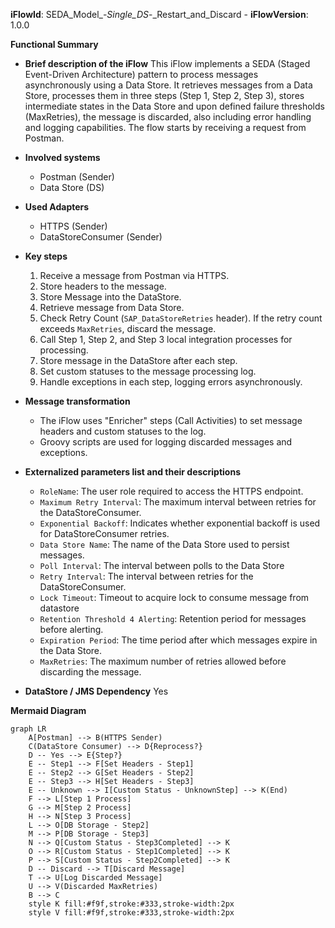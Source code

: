 **iFlowId**: SEDA_Model_-_Single_DS_-_Restart_and_Discard - **iFlowVersion**: 1.0.0

**Functional Summary**

-   **Brief description of the iFlow**
    This iFlow implements a SEDA (Staged Event-Driven Architecture) pattern to process messages asynchronously using a Data Store. It retrieves messages from a Data Store, processes them in three steps (Step 1, Step 2, Step 3), stores intermediate states in the Data Store and upon defined failure thresholds (MaxRetries), the message is discarded, also including error handling and logging capabilities. The flow starts by receiving a request from Postman.

-   **Involved systems**
    -   Postman (Sender)
    -   Data Store (DS)

-   **Used Adapters**
    -   HTTPS (Sender)
    -   DataStoreConsumer (Sender)

-   **Key steps**
    1.  Receive a message from Postman via HTTPS.
    2.  Store headers to the message.
    3.  Store Message into the DataStore.
    4.  Retrieve message from Data Store.
    5.  Check Retry Count (`SAP_DataStoreRetries` header). If the retry count exceeds `MaxRetries`, discard the message.
    6.  Call Step 1, Step 2, and Step 3 local integration processes for processing.
    7.  Store message in the DataStore after each step.
    8.  Set custom statuses to the message processing log.
    9.  Handle exceptions in each step, logging errors asynchronously.

-   **Message transformation**
    -   The iFlow uses "Enricher" steps (Call Activities) to set message headers and custom statuses to the log.
    -   Groovy scripts are used for logging discarded messages and exceptions.

-   **Externalized parameters list and their descriptions**
    -   `RoleName`: The user role required to access the HTTPS endpoint.
    -   `Maximum Retry Interval`: The maximum interval between retries for the DataStoreConsumer.
    -   `Exponential Backoff`: Indicates whether exponential backoff is used for DataStoreConsumer retries.
    -   `Data Store Name`: The name of the Data Store used to persist messages.
    -   `Poll Interval`: The interval between polls to the Data Store
    -   `Retry Interval`: The interval between retries for the DataStoreConsumer.
    -   `Lock Timeout`: Timeout to acquire lock to consume message from datastore
    -   `Retention Threshold 4 Alerting`: Retention period for messages before alerting.
    -   `Expiration Period`: The time period after which messages expire in the Data Store.
    -   `MaxRetries`: The maximum number of retries allowed before discarding the message.

-   **DataStore / JMS Dependency**
    Yes

**Mermaid Diagram**

```mermaid
graph LR
    A[Postman] --> B(HTTPS Sender)
    C(DataStore Consumer) --> D{Reprocess?}
    D -- Yes --> E{Step?}
    E -- Step1 --> F[Set Headers - Step1]
    E -- Step2 --> G[Set Headers - Step2]
    E -- Step3 --> H[Set Headers - Step3]
    E -- Unknown --> I[Custom Status - UnknownStep] --> K(End)
    F --> L[Step 1 Process]
    G --> M[Step 2 Process]
    H --> N[Step 3 Process]
    L --> O[DB Storage - Step2]
    M --> P[DB Storage - Step3]
    N --> Q[Custom Status - Step3Completed] --> K
    O --> R[Custom Status - Step1Completed] --> K
    P --> S[Custom Status - Step2Completed] --> K
    D -- Discard --> T[Discard Message]
    T --> U[Log Discarded Message]
    U --> V(Discarded MaxRetries)
    B --> C
    style K fill:#f9f,stroke:#333,stroke-width:2px
    style V fill:#f9f,stroke:#333,stroke-width:2px
```
